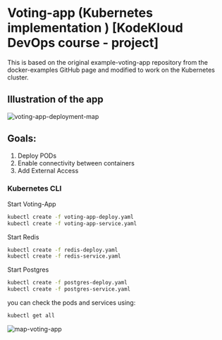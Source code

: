 # Voting-app (Kubernetes implementation ) [KodeKloud DevOps course - project]
This is based on the original example-voting-app repository from the docker-examples GitHub page
and modified to work on the Kubernetes cluster.
## Illustration of the app

![voting-app-deployment-map](https://github.com/Nadav23AnT/voting-app/assets/71144691/fea61d25-7ee1-46de-a864-af9d1fa03c8d)
## Goals:


1. Deploy PODs
2. Enable connectivity between containers
3. Add External Access
### Kubernetes CLI
Start Voting-App
```bash
kubectl create -f voting-app-deploy.yaml
kubectl create -f voting-app-service.yaml
```
Start Redis
```bash
kubectl create -f redis-deploy.yaml
kubectl create -f redis-service.yaml
```
Start Postgres
```bash
kubectl create -f postgres-deploy.yaml
kubectl create -f postgres-service.yaml
```
you can check the pods and services using:
```bash
kubectl get all
```
![map-voting-app](https://github.com/Nadav23AnT/voting-app/assets/71144691/6fd98eca-5cd5-4a4d-872a-eaa1401f8d3d)
